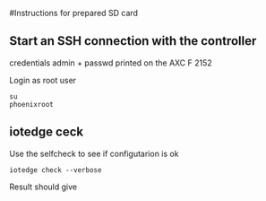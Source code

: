 #Instructions for prepared SD card

## Start an SSH connection with the controller

credentials admin + passwd printed on the AXC F 2152

Login as root user

```
su
phoenixroot
```

## iotedge ceck

Use the selfcheck to see if configutarion is ok

```
iotedge check --verbose
```

Result should give

``` 


```

